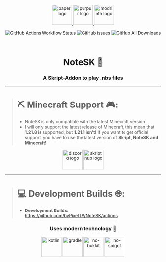 <div align="center">
<a href="https://papermc.io/" target="_blank">
  <img src="https://cdn.bypixel.dev/raw/4IEdXg.png" height="64" alt="paper logo" />
</a>
<a href="https://purpurmc.org/" target="_blank">
  <img src="https://cdn.bypixel.dev/raw/5nKJA5.png" height="64" alt="purpur logo" />
</a>
<a href="https://modrinth.com/plugin/skredis" target="_blank">
  <img src="https://cdn.bypixel.dev/raw/sDbBd9.png" height="64" alt="modrinth logo" />
</a>


![GitHub Actions Workflow Status](https://img.shields.io/github/actions/workflow/status/byPixelTV/NoteSK/gradle.yml?style=for-the-badge)
![GitHub issues](https://img.shields.io/github/issues-raw/byPixelTV/NoteSK?style=for-the-badge)
![GitHub All Downloads](https://img.shields.io/github/downloads/byPixelTV/NoteSK/total?style=for-the-badge)

</div>

<br />

<div>
<h1 align="center">NoteSK 🎵</h1>

<h3 align="center">A Skript-Addon to play .nbs files</h3>
<hr>

<div>

>
> # ⛏️ Minecraft Support 🎮:
> - NoteSK is only compatible with the latest Minecraft version
> - I will only support the latest release of Minecraft, this mean that **1.21.8 is** supported, but **1.21.1 isn't!** If you want to get official support, you have to use the latest version of **Skript, NoteSK and Minecraft!**
</div>

</div>

<div align="center">
  <a href="https://discord.gg/yVp7Qvhj9k" target="_blank">
    <img src="https://cdn.bypixel.dev/raw/XQWtxy.png" height="64" alt="discord logo" />
  </a>
  <a href="https://skripthub.net/docs/?addon=NoteSK" target="_blank">
    <img src="https://skripthub.net/static/addon/ViewTheDocsButton.png" height="64" alt="skripthub logo" />
  </a>
</div>
<hr>

<div>

>
> # 💻 Development Builds 🌐:
> - **Development  Builds:** https://github.com/byPixelTV/NoteSK/actions
</div>

<div align="center">
  <h3 align="center">Uses modern technology 🚀</h3>
  <img src="https://cdn.bypixel.dev/raw/1g0lFi.png" height="64" alt="kotlin" />
  <img src="https://cdn.bypixel.dev/raw/bOPP8Z.png" height="64" alt="gradle" />
  <img src="https://cdn.bypixel.dev/raw/9dl4RX.png" height="64" alt="no-bukkit" />
  <img src="https://cdn.bypixel.dev/raw/BKniis.png" height="64" alt="no-spigot" />
</div>